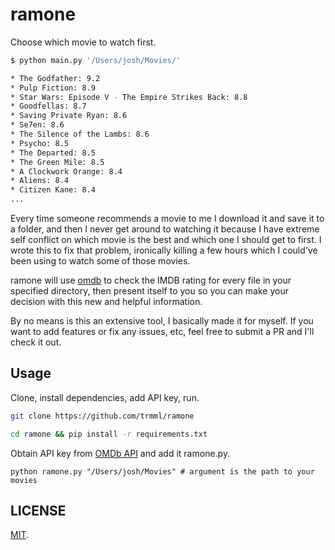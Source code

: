 ramone
======

Choose which movie to watch first.

```bash
$ python main.py '/Users/josh/Movies/'

* The Godfather: 9.2
* Pulp Fiction: 8.9
* Star Wars: Episode V - The Empire Strikes Back: 8.8
* Goodfellas: 8.7
* Saving Private Ryan: 8.6
* Se7en: 8.6
* The Silence of the Lambs: 8.6
* Psycho: 8.5
* The Departed: 8.5
* The Green Mile: 8.5
* A Clockwork Orange: 8.4
* Aliens: 8.4
* Citizen Kane: 8.4
...
```

Every time someone recommends a movie to me I download it and save it
to a folder, and then I never get around to watching it because I have extreme self conflict
on which movie is the best and which one I should get to first. I wrote this to fix that
problem, ironically killing a few hours which I could've been using to watch some of those movies.

ramone will use [omdb](http://www.omdbapi.com) to check the IMDB rating for every file
in your specified directory, then present itself to you so you can make your decision with
this new and helpful information.

By no means is this an extensive tool, I basically made it for myself. If you want to add
features or fix any issues, etc, feel free to submit a PR and I'll check it out.

Usage
-----

Clone, install dependencies, add API key, run.

```bash
git clone https://github.com/trmml/ramone

cd ramone && pip install -r requirements.txt
```
Obtain API key from [OMDb API](https://www.omdbapi.com/apikey.aspx) and add it ramone.py.

```
python ramone.py "/Users/josh/Movies" # argument is the path to your movies
```

LICENSE
-------

[MIT](LICENSE).